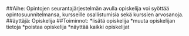 ##Aihe:
Opintojen seurantajärjestelmän avulla opiskelija voi syöttää opintosuunnitelmansa, kursseille osallistumisia sekä kurssien arvosanoja. 
##äyttäjä: 
Opiskelija
##Toiminnot:
*lisätä opiskelija
*muuta opiskelijan tietoja
*poistaa opiskelija
*näyttää kaikki opiskelijat
